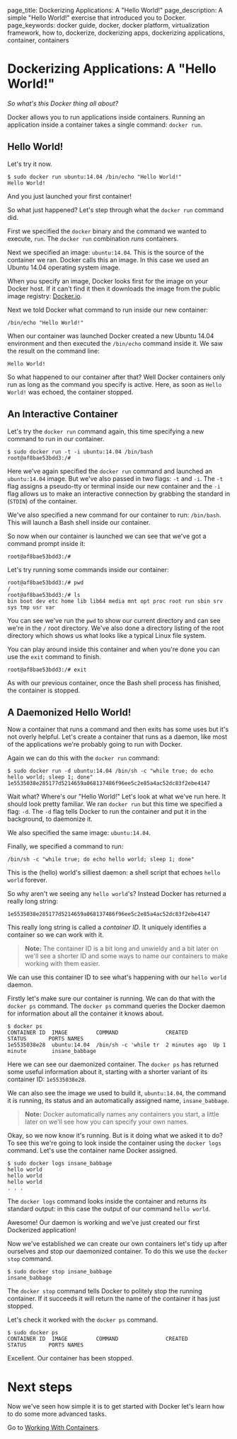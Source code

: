 page_title: Dockerizing Applications: A "Hello World!"
page_description: A simple "Hello World!" exercise that introduced you to Docker.
page_keywords: docker guide, docker, docker platform, virtualization framework, how to, dockerize, dockerizing apps, dockerizing applications, container, containers

# Dockerizing Applications: A "Hello World!"

*So what's this Docker thing all about?*

Docker allows you to run applications inside containers. Running an
application inside a container takes a single command: `docker run`.

## Hello World!

Let's try it now.

    $ sudo docker run ubuntu:14.04 /bin/echo "Hello World!"
    Hello World!

And you just launched your first container!

So what just happened? Let's step through what the `docker run` command
did.

First we specified the `docker` binary and the command we wanted to
execute, `run`. The `docker run` combination *runs* containers.

Next we specified an image: `ubuntu:14.04`. This is the source of the container
we ran. Docker calls this an image. In this case we used an Ubuntu 14.04
operating system image.

When you specify an image, Docker looks first for the image on your
Docker host. If it can't find it then it downloads the image from the public
image registry: [Docker.io](https://index.docker.io).

Next we told Docker what command to run inside our new container:

    /bin/echo "Hello World!"

When our container was launched Docker created a new Ubuntu 14.04
environment and then executed the `/bin/echo` command inside it. We saw
the result on the command line:

    Hello World!

So what happened to our container after that? Well Docker containers
only run as long as the command you specify is active. Here, as soon as
`Hello World!` was echoed, the container stopped.

## An Interactive Container

Let's try the `docker run` command again, this time specifying a new
command to run in our container.

    $ sudo docker run -t -i ubuntu:14.04 /bin/bash
    root@af8bae53bdd3:/#

Here we've again specified the `docker run` command and launched an
`ubuntu:14.04` image. But we've also passed in two flags: `-t` and `-i`.
The `-t` flag assigns a pseudo-tty or terminal inside our new container
and the `-i` flag allows us to make an interactive connection by
grabbing the standard in (`STDIN`) of the container.

We've also specified a new command for our container to run:
`/bin/bash`. This will launch a Bash shell inside our container.

So now when our container is launched we can see that we've got a
command prompt inside it:

    root@af8bae53bdd3:/#

Let's try running some commands inside our container:

    root@af8bae53bdd3:/# pwd
    /
    root@af8bae53bdd3:/# ls
    bin boot dev etc home lib lib64 media mnt opt proc root run sbin srv sys tmp usr var

You can see we've run the `pwd` to show our current directory and can
see we're in the `/` root directory. We've also done a directory listing
of the root directory which shows us what looks like a typical Linux
file system.

You can play around inside this container and when you're done you can
use the `exit` command to finish.

    root@af8bae53bdd3:/# exit

As with our previous container, once the Bash shell process has
finished, the container is stopped.

## A Daemonized Hello World!

Now a container that runs a command and then exits has some uses but
it's not overly helpful. Let's create a container that runs as a daemon,
like most of the applications we're probably going to run with Docker.

Again we can do this with the `docker run` command:

    $ sudo docker run -d ubuntu:14.04 /bin/sh -c "while true; do echo hello world; sleep 1; done"
    1e5535038e285177d5214659a068137486f96ee5c2e85a4ac52dc83f2ebe4147

Wait what? Where's our "Hello World!" Let's look at what we've run here.
It should look pretty familiar. We ran `docker run` but this time we
specified a flag: `-d`. The `-d` flag tells Docker to run the container
and put it in the background, to daemonize it.

We also specified the same image: `ubuntu:14.04`.

Finally, we specified a command to run:

    /bin/sh -c "while true; do echo hello world; sleep 1; done"

This is the (hello) world's silliest daemon: a shell script that echoes
`hello world` forever.

So why aren't we seeing any `hello world`'s? Instead Docker has returned
a really long string:

    1e5535038e285177d5214659a068137486f96ee5c2e85a4ac52dc83f2ebe4147

This really long string is called a *container ID*. It uniquely
identifies a container so we can work with it.

> **Note:** 
> The container ID is a bit long and unwieldy and a bit later
> on we'll see a shorter ID and some ways to name our containers to make
> working with them easier.

We can use this container ID to see what's happening with our `hello
world` daemon.

Firstly let's make sure our container is running. We can
do that with the `docker ps` command. The `docker ps` command queries
the Docker daemon for information about all the container it knows
about.

    $ docker ps
    CONTAINER ID  IMAGE         COMMAND               CREATED        STATUS       PORTS NAMES
    1e5535038e28  ubuntu:14.04  /bin/sh -c 'while tr  2 minutes ago  Up 1 minute        insane_babbage

Here we can see our daemonized container. The `docker ps` has returned some useful
information about it, starting with a shorter variant of its container ID:
`1e5535038e28`.

We can also see the image we used to build it, `ubuntu:14.04`, the command it
is running, its status and an automatically assigned name,
`insane_babbage`. 

> **Note:** 
> Docker automatically names any containers you start, a
> little later on we'll see how you can specify your own names.

Okay, so we now know it's running. But is it doing what we asked it to do? To see this
we're going to look inside the container using the `docker logs`
command. Let's use the container name Docker assigned.

    $ sudo docker logs insane_babbage
    hello world
    hello world
    hello world
    . . .

The `docker logs` command looks inside the container and returns its standard
output: in this case the output of our command `hello world`.

Awesome! Our daemon is working and we've just created our first
Dockerized application!

Now we've established we can create our own containers let's tidy up
after ourselves and stop our daemonized container. To do this we use the
`docker stop` command.

    $ sudo docker stop insane_babbage
    insane_babbage

The `docker stop` command tells Docker to politely stop the running
container. If it succeeds it will return the name of the container it
has just stopped.

Let's check it worked with the `docker ps` command.

    $ sudo docker ps
    CONTAINER ID  IMAGE         COMMAND               CREATED        STATUS       PORTS NAMES

Excellent. Our container has been stopped.

# Next steps

Now we've seen how simple it is to get started with Docker let's learn how to
do some more advanced tasks.

Go to [Working With Containers](/userguide/usingdocker).

